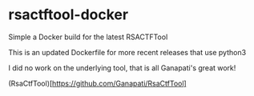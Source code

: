 # rsactftool-docker
Simple a Docker build for the latest RSACTFTool

This is an updated Dockerfile for more recent releases that use python3

I did no work on the underlying tool, that is all Ganapati's great work!

(RsaCtfTool)[https://github.com/Ganapati/RsaCtfTool]